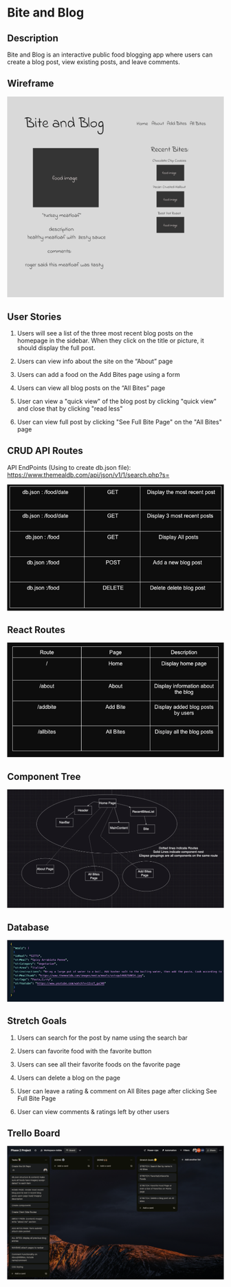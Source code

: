 # Bite and Blog
<!-- Headings -->
## Description

Bite and Blog is an interactive public food blogging app where users can create a blog post, view existing posts, and leave comments.

## Wireframe

![Wireframe](./planning/Wireframe.png)

## User Stories

1. Users will see a list of the three most recent blog posts on the homepage in the sidebar. When they click on the title or picture, it should display the full post.

2. Users can view info about the site on the “About” page

3. Users can add a food on the Add Bites page using a form

4. Users can view all blog posts on the “All Bites” page

5. User can view a "quick view" of the blog post by clicking "quick view" and close that by clicking "read less"

6. User can view full post by clicking "See Full Bite Page" on the "All Bites" page

## CRUD API Routes

API EndPoints (Using to create db.json file):
<https://www.themealdb.com/api/json/v1/1/search.php?s=>

![API EndPoints](./planning/API-EndPoints.png)

## React Routes

![ReactRoutes](./planning/ReactRoutes.png)

## Component Tree

![ComponentTree](./planning/ComponentTree.png)

## Database

![Database](./planning/Database.png)

## Stretch Goals

1. Users can search for the post by name using the search bar

2. Users can favorite food with the favorite button

3. Users can see all their favorite foods on the favorite page

4. Users can delete a blog on the page

5. User can leave a rating & comment on All Bites page after clicking See Full Bite Page

6. User can view comments & ratings left by other users

## Trello Board

![Trello Board](./planning/TrelloBoard.png)
